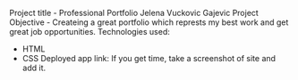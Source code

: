 Project title  - Professional Portfolio Jelena Vuckovic Gajevic
Project Objective - Createing a great portfolio which represts my best work and get great job opportunities.
Technologies used:
   - HTML
   - CSS 
Deployed app link:
If you get time, take a screenshot of site and add it.